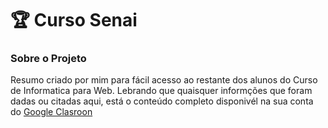 # 🏆 Curso Senai

### Sobre o Projeto

Resumo criado por mim para fácil acesso ao restante dos alunos do Curso de 
Informatica para Web. Lebrando que quaisquer informções que foram dadas ou 
citadas aqui, está o conteúdo completo disponivél na sua conta do [Google Clasroon](www.classroom.google.com)

 

